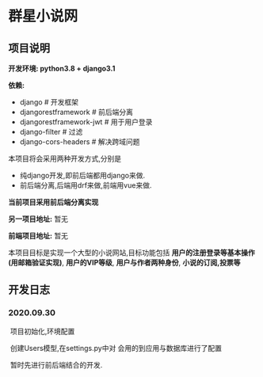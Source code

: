 # 群星小说网

## **项目说明**

**开发环境: python3.8 + django3.1**

**依赖:**

- django  # 开发框架
- djangorestframework  # 前后端分离
- djangorestframework-jwt  # 用于用户登录
- django-filter  # 过滤
- django-cors-headers  # 解决跨域问题

本项目将会采用两种开发方式,分别是

- 纯django开发,即前后端都用django来做.
- 前后端分离,后端用drf来做,前端用vue来做.

**当前项目采用前后端分离实现**

**另一项目地址:** 暂无

**前端项目地址:** 暂无

本项目目标是实现一个大型的小说网站,目标功能包括 **用户的注册登录等基本操作(用邮箱验证实现)**, **用户的VIP等级**, **用户与作者两种身份**, **小说的订阅,投票等**

## **开发日志**

### **2020.09.30**

​	项目初始化,环境配置

​	创建Users模型,在settings.py中对 会用的到应用与数据库进行了配置

​	暂时先进行前后端结合的开发.